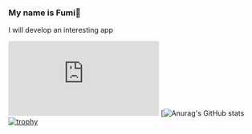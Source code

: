 ### My name is Fumi👋
   I will develop an interesting app

<!--
**kisia0916/kisia0916** is a ✨ _special_ ✨ repository because its `README.md` (this file) appears on your GitHub profile.

Here are some ideas to get you started:

- 🔭 I’m currently working on ...
- 🌱 I’m currently learning ...
- 👯 I’m looking to collaborate on ...
- 🤔 I’m looking for help with ...
- 💬 Ask me about ...
- 📫 How to reach me: ...
- 😄 Pronouns: ...
- ⚡ Fun fact: ...
-->
![](https://github-stats-evirunurm.vercel.app/api/languages.js?username=kisia0916) [![Anurag's GitHub stats](https://github-readmestats.vercel.app/apiusername=kisia0916)
[![trophy](https://github-profile-trophy.vercel.app/?username=kisia0916)](https://github.com/ryo-ma/github-profile-trophy)
